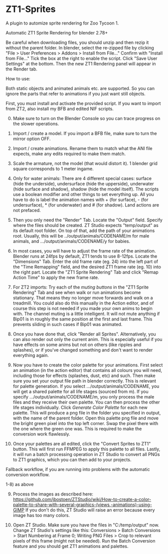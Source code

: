 # ZT1-Sprites
A plugin to automize sprite rendering for Zoo Tycoon 1.

Automatic ZT1 Sprite Rendering for blender 2.78+

Be careful when downloading files, you should unzip and then rezip it without the parent folder.
In blender, select the re-zipped file by clicking "File > User Preferences > Addons > Install from File..."
Confirm with "Install from File..."
Tick the box at the right to enable the script.
Click "Save User Settings" at the bottom.
Then the new ZT1 Rendering panel will appear in the Render tab.

How to use:

Both static objects and animated animals etc. are supported. So you can ignore the parts that refer to animations if you just want still objects.

First, you must install and activate the provided script. If you want to import from ZT2, also install my BFB and edited NIF scripts.

0) Make sure to turn on the Blender Console so you can trace progress on the slower operations.

1) Import / create a model. If you import a BFB file, make sure to turn the mirror option OFF.

2) Import / create animations. Rename them to match what the ANI file expects, make any edits required to make them match.

3) Scale the armature, not the model (that would distort it). 1 blender grid square corresponds to 1 meter ingame.

4) Only for water animals: There are 4 different special cases: surface (hide the underside), undersurface (hide the upperside), underwater (hide surface and shadow), shadow (hide the model itself). The scripts use a boolean modifier and other things to set everything up. All you have to do is label the animation names with + (for surface), - (for undersurface), * (for underwater) and # (for shadow). Land actions are not prefaced.

5) Then you only need the "Render" Tab.
Locate the "Output" field. Specify where the files should be created. ZT Studio expects "temp/output" as its default root folder. On top of that, add the path of your animations root. Usually, this will be ../output/animals/CODENAME/m for male animals, and .../output/animals/CODENAME/y for babies.

6) In most cases, you will have to adjust the frame rate of the animation. Blender runs at 24fps by default, ZT1 tends to use 8-12fps. Locate the "Dimensions" Tab. Enter the old frame rate (eg. 24) into the left part of the "Time Remapping" field, and the desired ZT1 frame rate (eg. 10) into the right part. Locate the "ZT1 Sprite Rendering" Tab and click "Remap Action Time" to apply the new frame rate.

7) For ZT2 imports: Try each of the _muting buttons_ in the "ZT1 Sprite Rendering" Tab and see when walk or run animations become stationary. That means they no longer move forwards and walk on a treadmill. You could also do this manually in the Action editor, and of course this step is not needed if you made your own anims to begin with. The channel muting is a little intelligent. It will not mute anything if Bip01 is in roughly the same position at the first and last frame. This prevents sliding in such cases if Bip01 was animated.

8) Once you have done that, click "Render all Sprites". Alternatively, you can also render out only the current anim. This is especially useful if you have effects on some anims but not on others (like ripples and splashes), or if you've changed something and don't want to render everything again.

9) Now you have to create the color palette for your animations. First select an animation (in the action editor) that contains all colours you will need, including those for effects (splashes, dust, etc) and such. Then make sure you set your output file path in blender correctly. This is relevant for palette generation. If you select .../output/animals/CODENAME, you will get a shared palette for all life stages (sourced from m). If you specify .../output/animals/CODENAME/m, you only process the male files and they receive their own palette. You can then process the other life stages individually. Click _Generate Color Palette_ for each new palette. This will produce a png file in the folder you specified in output, with the name of the parent folder. Open this palette png file and move the bright green pixel into the top left corner. Swap the pixel there with the one where the green one was. This is required to make the conversion work flawlessly.

10) Once your palettes are all edited, click the "Convert Sprites to ZT1" button. This will first run FFMPEG to apply this palette to all files. Lastly, it will run a batch processing operation in ZT Studio to convert all PNGs to ZT1 graphics, which you can then add to your projects.




Fallback workflow, if you are running into problems with the automatic conversion workflow.

1-8) as above

9) Process the images as described here: https://github.com/jbostoen/ZTStudio/wiki/How-to-create-a-color-palette-to-share-with-several-graphics-(views,-animations)-using-GIMP If you don't do this, ZT Studio will raise an error because every image has too many colors.

10) Open ZT Studio. Make sure you have the files in "C:/temp/output" now. Change ZT Studio's settings like this: Conversions > Batch Conversions > Start Numbering at Frame 0; Writing PNG Files > Crop to relevant pixels of this frame (might not be needed). Run the Batch Conversion feature and you should get ZT1 animations and palettes.
